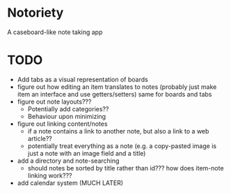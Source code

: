 # Notoriety
A caseboard-like note taking app

# TODO
- Add tabs as a visual representation of boards
- figure out how editing an item translates to  notes (probably just make item an interface and use getters/setters) same for boards and tabs
- figure out note layouts???
    - Potentially add categories??
    - Behaviour upon minimizing
- figure out linking content/notes
    - if a note contains a link to another note, but also a link to a web article??
    - potentially treat everything as a note (e.g. a copy-pasted image is just a note with an image field and a title)
- add a directory and note-searching
    - should notes be sorted by title rather than id??? how does item-note linking work???
- add calendar system (MUCH LATER)
